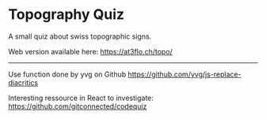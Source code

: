 # Topography Quiz

A small quiz about swiss topographic signs.

Web version available here: https://at3flo.ch/topo/

--- 

Use function done by yvg on Github https://github.com/yvg/js-replace-diacritics

Interesting ressource in React to investigate: https://github.com/gitconnected/codequiz
